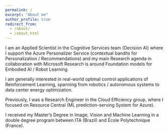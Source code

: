 ```yaml
---
permalink: /
excerpt: "About me"
author_profile: true
redirect_from: 
  - /about/
  - /about.html
---
```


I am an Applied Scientist in the Cognitive Services team (Decision AI) where I support the Azure Personalizer Service (contextual bandits for Personalization / Recommendations) and my main Research agenda in collaboration with Microsoft Research is around Foundation models for Embodied AI / Robot Learning.

I am generally interested in real-world optimal control applications of Reinforcement Learning, spanning from robotics / autonomous systems to data center energy optimization. 

Previously, I was a Research Engineer in the Cloud Efficiency group, where I focused on Resource Central (ML prediction-serving System for Azure).

I received my Master’s Degree in Image, Vision and Machine Learning in a double degree program between ITA (Brazil) and École Polytechnique (France).
